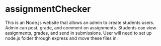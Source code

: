 # assignmentChecker
This is an Node.js website that allows an admin to create students users. Admin can post, grade, and comment on assignments. Students can view assignments, grades, and send in submissions. User will need to set up node.js folder through express and move these files in.

